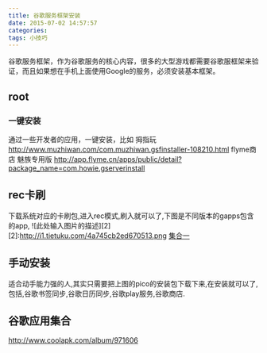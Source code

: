 ```yaml
---
title: 谷歌服务框架安装
date: 2015-07-02 14:57:57
categories: 
tags: 小技巧
---
```

谷歌服务框架，作为谷歌服务的核心内容，很多的大型游戏都需要谷歌服框架来验证，而且如果想在手机上面使用Google的服务，必须安装基本框架。
## root
### 一键安装
通过一些开发者的应用，一键安装，比如
拇指玩
http://www.muzhiwan.com/com.muzhiwan.gsfinstaller-108210.html
flyme商店 魅族专用版
http://app.flyme.cn/apps/public/detail?package_name=com.howie.gserverinstall
##  rec卡刷
下载系统对应的卡刷包,进入rec模式,刷入就可以了,下图是不同版本的gapps包含的app,
![此处输入图片的描述][2]
[2]:http://i1.tietuku.com/4a745cb2ed670513.png
[集合一](https://basketbuild.com/gapps)
##  手动安装
适合动手能力强的人,其实只需要把上图的pico的安装包下载下来,在安装就可以了,包括,谷歌书签同步,谷歌日历同步,谷歌play服务,谷歌商店.

##  谷歌应用集合
http://www.coolapk.com/album/971606
